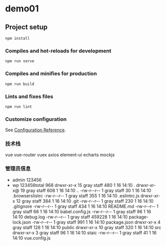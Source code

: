 # demo01

## Project setup
```
npm install
```

### Compiles and hot-reloads for development
```
npm run serve
```

### Compiles and minifies for production
```
npm run build
```

### Lints and fixes files
```
npm run lint
```

### Customize configuration
See [Configuration Reference](https://cli.vuejs.org/config/).

### 技术栈
vue vue-router vuex axios element-ui echarts mockjs

### 管理员信息
 + admin 123456
 + wp 123456total 968
drwxr-xr-x  15 gray  staff     480  1 16 14:10 .
drwxr-xr-x@ 19 gray  staff     608  1 16 14:10 ..
-rw-r--r--   1 gray  staff      30  1 16 14:10 .browserslistrc
-rw-r--r--   1 gray  staff     355  1 16 14:10 .eslintrc.js
drwxr-xr-x  12 gray  staff     384  1 16 14:10 .git
-rw-r--r--   1 gray  staff     230  1 16 14:10 .gitignore
-rw-r--r--   1 gray  staff     434  1 16 14:10 README.md
-rw-r--r--   1 gray  staff      66  1 16 14:10 babel.config.js
-rw-r--r--   1 gray  staff      96  1 16 14:10 debug.log
-rw-r--r--   1 gray  staff  459228  1 16 14:10 package-lock.json
-rw-r--r--   1 gray  staff     991  1 16 14:10 package.json
drwxr-xr-x   4 gray  staff     128  1 16 14:10 public
drwxr-xr-x  10 gray  staff     320  1 16 14:10 src
drwxr-xr-x   3 gray  staff      96  1 16 14:10 staic
-rw-r--r--   1 gray  staff      41  1 16 14:10 vue.config.js
